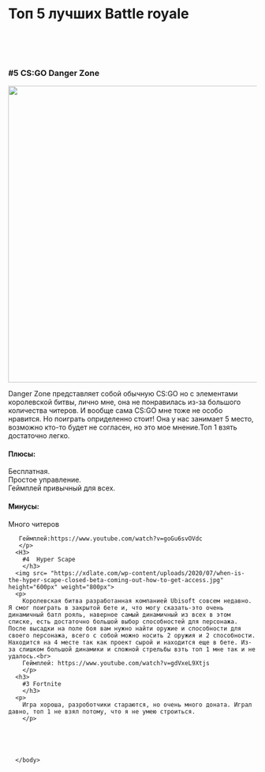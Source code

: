 <html>
  <head>
    <H1>Топ 5 лучших Battle royale</H1>
    </head>
    <body> 
      <br><br><br>
      <H3>
        #5  CS:GO Danger Zone
        </H3>
      <img src= "https://img.redbull.com/images/c_crop,x_0,y_0,h_800,w_1200/c_fill,w_1500,h_1000/q_auto,f_auto/redbullcom/2018/12/12/c968cfaa-fb3b-409c-8874-27bf25620323/cs-danger-zone" height="600px" weight="800px">
     <p>
       Danger Zone представляет собой обычную CS:GO но с элементами королевской битвы, лично мне, она не понравилась из-за большого количества читеров. И вообще сама CS:GO мне тоже не особо нравится. Но поиграть оприделенно стоит! Она у нас занимает 5 место, возможно кто-то будет не согласен, но это мое мнение.Топ 1 взять достаточно легко.<br>
       <h4>
         Плюсы:
         </h4>
      <p>
         Бесплатная.<br>
         Простое управление.<br>
         Геймплей привычный для всех.<br>
        </p>
      <h4>
        Минусы:
        </h4>
      <p>
        Много читеров
        </p>
         
       Геймплей:https://www.youtube.com/watch?v=goGu6svOVdc
       </p>
      <H3>
        #4  Hyper Scape
        </h3>
      <img src= "https://xdlate.com/wp-content/uploads/2020/07/when-is-the-hyper-scape-closed-beta-coming-out-how-to-get-access.jpg" height="600px" weight="800px">
      <p>
        Королевская битва разработанная компанией Ubisoft совсем недавно. Я смог поиграть в закрытой бете и, что могу сказать-это очень динамичный батл рояль, наверное самый динамичный из всех в этом списке, есть достаточно большой выбор способностей для персонажа. После высадки на поле боя вам нужно найти оружие и способности для своего персонажа, всего с собой можно носить 2 оружия и 2 способности. Находится на 4 месте так как проект сырой и находится еще в бете. Из-за слишком большой динамики и сложной стрельбы взть топ 1 мне так и не удалось.<br>
        Геймплей: https://www.youtube.com/watch?v=gdVxeL9Xtjs
        </p>
      <h3>
        #3 Fortnite
        </h3>
      <p>
        Игра хороша, разроботчики стараются, но очень много доната. Играл давно, топ 1 не взял потому, что я не умею строиться.
        </p>
      
      
      
      
      
      </body>
    
  </html>

